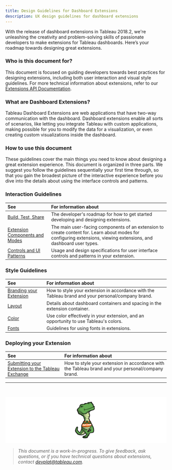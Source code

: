 ```yaml
---
title: Design Guidelines for Dashboard Extensions
description: UX design guidelines for dashboard extensions
---
```


With the release of dashboard extensions in Tableau 2018.2, we're unleashing the creativity and problem-solving skills of passionate developers to make extensions for Tableau dashboards. Here’s your roadmap towards designing great extensions.

### Who is this document for?

This document is focused on guiding developers towards best practices for designing extensions, including both user interaction and visual style guidelines. For more technical information about extensions, refer to our <a href="../dashext/trex_getstarted.html" target="_blank">Extensions API Documentation</a>.

### What are Dashboard Extensions?

Tableau Dashboard Extensions are web applications that have two-way communication with the dashboard. Dashboard extensions enable all sorts of scenarios, like letting you integrate Tableau with custom applications, making possible for you to modify the data for a visualization, or even creating custom visualizations inside the dashboard. 

### How to use this document

These guidelines cover the main things you need to know about designing a great extension experience. This document is organized in three parts. We suggest you follow the guidelines sequentially your first time through, so that you gain the broadest picture of the interactive experience before you dive into the details about using the interface controls and patterns.  

### Interaction Guidelines

|  See      |     For information about   |
|:--------- |:------- |
|[Build, Test, Share](./Interaction_Guidelines/ux_build_test.md) | The developer's roadmap for how to get started developing and designing extensions.|
|[Extension Components and Modes](./Interaction_Guidelines/ux_components_modes.md)| The main user-facing components of an extension to create content for. Learn about modes for configuring extensions, viewing extensions, and dashboard user types. |
| [Controls and UI Patterns](./Interaction_Guidelines/ux_controls_ui_patterns.md)| Usage and design specifications for user interface controls and patterns in your extension. |


### Style Guidelines

| See   |  For information about |
| :---------| :------- |
|[Branding your Extension](./Style_Guidelines/ux_branding.md) | How to style your extension in accordance with the Tableau brand and your personal/company brand.|
|[Layout](./Style_Guidelines/ux_layout.md)| Details about dashboard containers and spacing in the extension container. |
|[Color](./Style_Guidelines/ux_color.md)| Use color effectively in your extension, and an opportunity to use Tableau's colors. |
|[Fonts](./Style_Guidelines/ux_fonts.md)| Guidelines for using fonts in extensions. |


### Deploying your Extension

| See       | For information about |
| :---------| :------- |
|[Submitting your Extension to the Tableau Exchange](ux_extension_gallery.md) | How to style your extension in accordance with the Tableau brand and your personal/company brand.|


---
&nbsp;

![Extensions are made using a manifest file called a .trex! FreLard stands for the Seattle neighborhoods of Fremont and Wallingford, where Tableau's headquarters stands.](./imgs/trex.png)

>*This document is a work-in-progress. To give feedback, ask questions, or if you have technical questions about extensions, contact [devplat@tableau.com](mailto:devplat@tableau.com).*